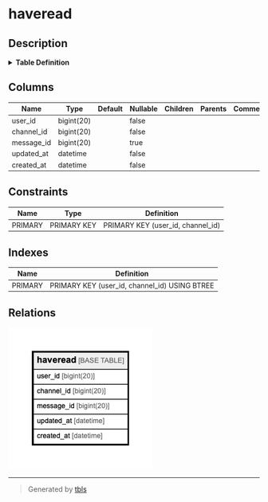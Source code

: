 # haveread

## Description

<details>
<summary><strong>Table Definition</strong></summary>

```sql
CREATE TABLE `haveread` (
  `user_id` bigint(20) NOT NULL,
  `channel_id` bigint(20) NOT NULL,
  `message_id` bigint(20) DEFAULT NULL,
  `updated_at` datetime NOT NULL,
  `created_at` datetime NOT NULL,
  PRIMARY KEY (`user_id`,`channel_id`)
) ENGINE=InnoDB DEFAULT CHARSET=utf8mb4
```

</details>

## Columns

| Name | Type | Default | Nullable | Children | Parents | Comment |
| ---- | ---- | ------- | -------- | -------- | ------- | ------- |
| user_id | bigint(20) |  | false |  |  |  |
| channel_id | bigint(20) |  | false |  |  |  |
| message_id | bigint(20) |  | true |  |  |  |
| updated_at | datetime |  | false |  |  |  |
| created_at | datetime |  | false |  |  |  |

## Constraints

| Name | Type | Definition |
| ---- | ---- | ---------- |
| PRIMARY | PRIMARY KEY | PRIMARY KEY (user_id, channel_id) |

## Indexes

| Name | Definition |
| ---- | ---------- |
| PRIMARY | PRIMARY KEY (user_id, channel_id) USING BTREE |

## Relations

![er](haveread.png)

---

> Generated by [tbls](https://github.com/k1LoW/tbls)
